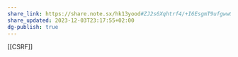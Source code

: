 ```yaml
---
share_link: https://share.note.sx/hk13yood#ZJ2s6Xqhtrf4/+I6EsgmT9ufgwwQ8354mIGxAvVTkWU
share_updated: 2023-12-03T23:17:55+02:00
dg-publish: true
---
```

  

  

[[CSRF]]